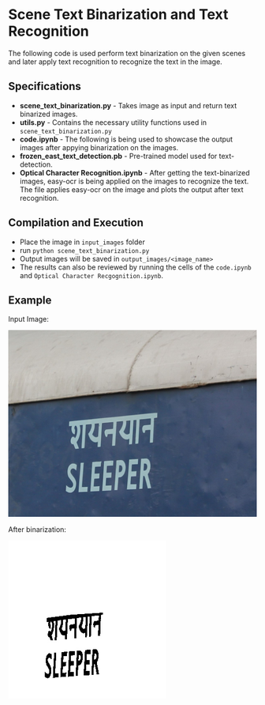     

# **Scene Text Binarization and Text Recognition**

The following code is used perform text binarization on the given scenes and later apply text recognition to recognize the text in the image.

## Specifications

* **scene_text_binarization.py** - Takes image as input and return text binarized images.
* **utils.py** - Contains the necessary utility functions used in `scene_text_binarization.py`
* **code.ipynb** - The following is being used to showcase the output images after appying binarization on the images.
* **frozen_east_text_detection.pb** - Pre-trained model used for text-detection.
* **Optical Character Recognition.ipynb** - After getting the text-binarized images, easy-ocr is being applied on the images to recognize the text. The file applies easy-ocr on the image and plots the output after text recognition.

## Compilation and Execution

* Place the image in `input_images` folder
* run `python scene_text_binarization.py`
* Output images will be saved in `output_images/<image_name>`
* The results can also be reviewed by running the cells of the `code.ipynb` and `Optical Character Recgognition.ipynb`.

## Example

Input Image:

![image](input_images/image3.jpeg)

After binarization:

![image](output_images/image3/image3_Cei_binarized.jpeg)
